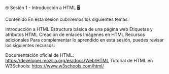 🤓 Sesión 1 - Introducción a HTML 🖥️

Contenido
En esta sesión cubriremos los siguientes temas:

Introducción a HTML
Estructura básica de una página web
Etiquetas y atributos HTML
Creación de enlaces
Imágenes en HTML
Recursos adicionales
Para complementar lo aprendido en esta sesión, puedes revisar los siguientes recursos:

Documentación oficial de HTML: https://developer.mozilla.org/es/docs/Web/HTML
Tutorial de HTML en W3Schools: https://www.w3schools.com/html/
